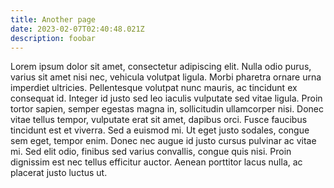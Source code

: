 ```yaml
---
title: Another page
date: 2023-02-07T02:40:48.021Z
description: foobar
---
```



Lorem ipsum dolor sit amet, consectetur adipiscing elit. Nulla odio purus, varius sit amet nisi nec, vehicula volutpat ligula. Morbi pharetra ornare urna imperdiet ultricies. Pellentesque volutpat nunc mauris, ac tincidunt ex consequat id. Integer id justo sed leo iaculis vulputate sed vitae ligula. Proin tortor sapien, semper egestas magna in, sollicitudin ullamcorper nisi. Donec vitae tellus tempor, vulputate erat sit amet, dapibus orci. Fusce faucibus tincidunt est et viverra. Sed a euismod mi. Ut eget justo sodales, congue sem eget, tempor enim. Donec nec augue id justo cursus pulvinar ac vitae mi. Sed elit odio, finibus sed varius convallis, congue quis nisi. Proin dignissim est nec tellus efficitur auctor. Aenean porttitor lacus nulla, ac placerat justo luctus ut.